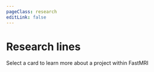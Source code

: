 ```yaml
---
pageClass: research
editLink: false
---
```

# Research lines

Select a card to learn more about a project within FastMRI

<Research/>